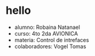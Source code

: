 # hello
- alumno: Robaina Natanael
- curso: 4to 2da AVIONICA
- materia: Control de intrefaces
- colaboradores: Vogel Tomas
